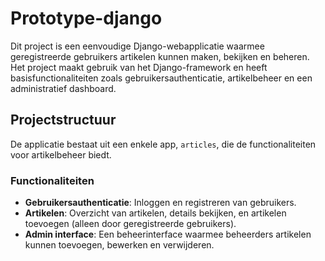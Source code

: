 # Prototype-django

Dit project is een eenvoudige Django-webapplicatie waarmee geregistreerde gebruikers artikelen kunnen maken, bekijken en beheren. Het project maakt gebruik van het Django-framework en heeft basisfunctionaliteiten zoals gebruikersauthenticatie, artikelbeheer en een administratief dashboard.

## Projectstructuur

De applicatie bestaat uit een enkele app, `articles`, die de functionaliteiten voor artikelbeheer biedt.

### Functionaliteiten

- **Gebruikersauthenticatie**: Inloggen en registreren van gebruikers.
- **Artikelen**: Overzicht van artikelen, details bekijken, en artikelen toevoegen (alleen door geregistreerde gebruikers).
- **Admin interface**: Een beheerinterface waarmee beheerders artikelen kunnen toevoegen, bewerken en verwijderen.
